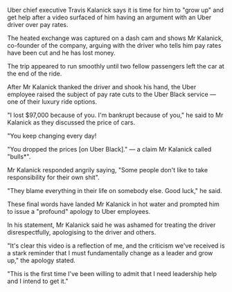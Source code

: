 Uber chief executive <a data-annotation="travis-kalanick">Travis Kalanick</a> says it is time for him to "grow up" and get help after a video surfaced of him having an argument with an Uber driver over pay rates.

The heated exchange was captured on a dash cam and shows Mr Kalanick, co-founder of the company, arguing with the driver who tells him pay rates have been cut and he has lost money.

The trip appeared to run smoothly until two fellow passengers left the car at the end of the ride.

After Mr Kalanick thanked the driver and shook his hand, the Uber employee raised the subject of pay rate cuts to the Uber Black service — one of their luxury ride options.

"I lost $97,000 because of you. I'm bankrupt because of you," he said to Mr Kalanick as they discussed the price of cars.

"You keep changing every day!

"You dropped the prices [on Uber Black]." — a claim Mr Kalanick called "bulls*".

Mr Kalanick responded angrily saying, "Some people don't like to take responsibility for their own shit".

"They blame everything in their life on somebody else. Good luck," he said.

These final words have landed Mr Kalanick in hot water and prompted him to issue a "profound" apology to Uber employees.

In his statement, Mr Kalanick said he was ashamed for treating the driver disrespectfully, apologising to the driver and others.

"It's clear this video is a reflection of me, and the criticism we've received is a stark reminder that I must fundamentally change as a leader and grow up," the apology stated.

"This is the first time I've been willing to admit that I need leadership help and I intend to get it."
